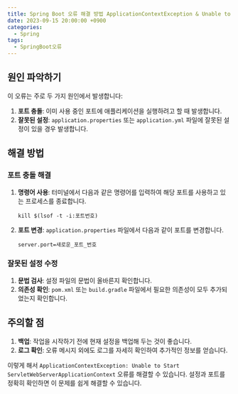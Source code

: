 ```yaml
---
title: Spring Boot 오류 해결 방법 ApplicationContextException & Unable to Start ServletWebServerApplicationContext
date: 2023-09-15 20:00:00 +0900
categories:
  - Spring
tags:
  - SpringBoot오류
---
```

## 원인 파악하기

이 오류는 주로 두 가지 원인에서 발생합니다:

1. **포트 충돌**: 이미 사용 중인 포트에 애플리케이션을 실행하려고 할 때 발생합니다.
2. **잘못된 설정**: `application.properties` 또는 `application.yml` 파일에 잘못된 설정이 있을 경우 발생합니다.

## 해결 방법

### 포트 충돌 해결

1. **명령어 사용**: 터미널에서 다음과 같은 명령어를 입력하여 해당 포트를 사용하고 있는 프로세스를 종료합니다.

    ```
    kill $(lsof -t -i:포트번호)
    ```

2. **포트 변경**: `application.properties` 파일에서 다음과 같이 포트를 변경합니다.

    ```
    server.port=새로운_포트_번호
    ```

### 잘못된 설정 수정

1. **문법 검사**: 설정 파일의 문법이 올바른지 확인합니다.
2. **의존성 확인**: `pom.xml` 또는 `build.gradle` 파일에서 필요한 의존성이 모두 추가되었는지 확인합니다.

## 주의할 점

1. **백업**: 작업을 시작하기 전에 현재 설정을 백업해 두는 것이 좋습니다.
2. **로그 확인**: 오류 메시지 외에도 로그를 자세히 확인하여 추가적인 정보를 얻습니다.

이렇게 해서 `ApplicationContextException: Unable to Start ServletWebServerApplicationContext` 오류를 해결할 수 있습니다. 설정과 포트를 정확히 확인하면 이 문제를 쉽게 해결할 수 있습니다.